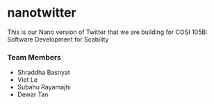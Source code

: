 # nanotwitter
This is our Nano version of Twitter that we are building for COSI 105B: Software Development for Scability 



### Team Members
* Shraddha Basnyat
* Viet Le
* Subahu Rayamajhi
* Dewar Tan